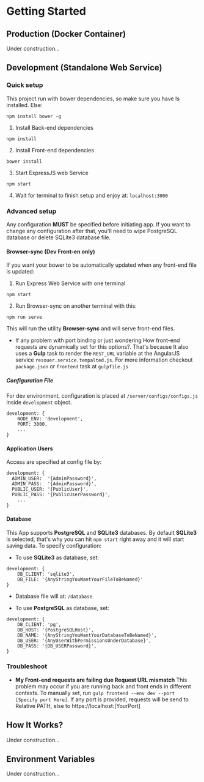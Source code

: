 # **Getting Started**

## Production (Docker Container)
Under construction...

## Development (Standalone Web Service)
### Quick setup
This project run with bower dependencies, so make sure you have Is installed. Else:
```
npm install bower -g
```
1. Install Back-end dependencies
```
npm install
```
2. Install Front-end dependencies
```
bower install
```
3. Start ExpressJS web Service
```
npm start
```

4. Wait for terminal to finish setup and enjoy at: `localhost:3000`

### Advanced setup

Any configuration **MUST** be specified before initiating app. If you want to change any configuration after that, you'll need to wipe PostgreSQL database or delete SQLite3 database file.

#### Browser-sync (Dev Front-en only)
If you want your bower to be automatically updated when any front-end file is updated:

1. Run Express Web Service with one terminal
```
npm start
```
2. Run Browser-sync on another terminal with this:
```
npm run serve
```

This will run the utility **Browser-sync** and will serve front-end files.

* If any problem with port binding or just wondering How front-end requests are dynamically set for this options?. That's because It also uses a **Gulp** task to render the `REST_URL` variable at the AngularJS  service `resouer.service.tempalted.js`. For more information checkout `package.json` or `frontend` task at `gulpfile.js`

##### Configuration File
For dev environment, configuration is placed at `/server/configs/configs.js` inside  `development` object.
```
development: {
    NODE_ENV: 'development',
    PORT: 3000,
    ...
}
```

#### Application Users
Access are specified at config file by:
```
development: {
  ADMIN_USER:  '{AdminPassword}',
  ADMIN_PASS:  '{AdminPassword}',
  PUBLIC_USER: '{PublicUser}',
  PUBLIC_PASS: '{PublicUserPassword}',
    ...
}
```

#### Database
This App supports **PostgreSQL** and **SQLite3** databases. By default **SQLite3** is selected, that's why you can hit `npm start` right away and it will start saving data. To specify configuration:

* To use **SQLite3** as database, set:
```
development: {
    DB_CLIENT: 'sqlite3',
    DB_FILE: '{AnyStringYouWantYourFileToBeNamed}'
}
```  
  * Database file will at: `/database`

* To use **PostgreSQL**  as database, set:
```
development: {
    DB_CLIENT: 'pg',
    DB_HOST: '{PostgreSQLHost}',
    DB_NAME: '{AnyStringYouWantYourDatabaseToBeNamed}',
    DB_USER: '{AnyUserWithPermissionsUnderDatabase}',
    DB_PASS: '{DB_USERPassword}',
}
```



### Troubleshoot

* **My Front-end requests are failing due Request URL mismatch**
This problem may occur if you are running back and front ends in different contexts. To manually set, run `gulp frontend --env dev --port [Specify port Here]`. If any port is provided, requests will be send to Relative PATH, else to https://localhost:[YourPort]

## How It Works?
Under construction...



## Environment Variables
Under construction...
